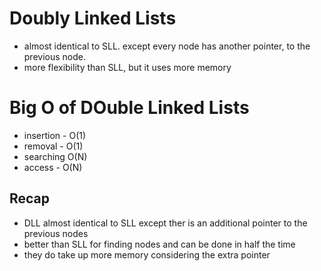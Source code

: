# Doubly Linked Lists

- almost identical to SLL. except every node has another pointer, to the previous node.
- more flexibility than SLL, but it uses more memory




# Big O of DOuble Linked Lists

- insertion - O(1)
- removal - O(1)
- searching O(N)
- access - O(N)

## Recap

- DLL almost identical to SLL except ther is an additional pointer to the previous nodes
- better than SLL for finding nodes and can be done in half the time
- they do take up more memory considering the extra pointer

